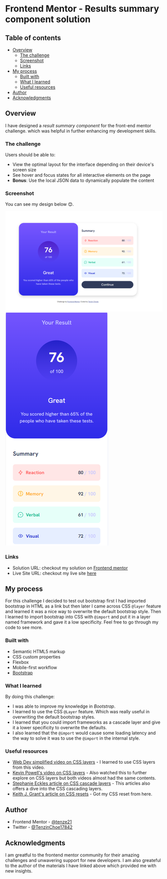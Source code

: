 # Frontend Mentor - Results summary component solution

## Table of contents

- [Overview](#overview)
  - [The challenge](#the-challenge)
  - [Screenshot](#screenshot)
  - [Links](#links)
- [My process](#my-process)
  - [Built with](#built-with)
  - [What I learned](#what-i-learned)
  - [Useful resources](#useful-resources)
- [Author](#author)
- [Acknowledgments](#acknowledgments)


## Overview
I have designed a *result summary component* for the front-end mentor challenge. which was helpful in further enhancing my development skills.

### The challenge

Users should be able to:

- View the optimal layout for the interface depending on their device's screen size
- See hover and focus states for all interactive elements on the page
- **Bonus**: Use the local JSON data to dynamically populate the content

### Screenshot
You can see my design below 😊.

![](./desktop-design.png)
![](./mobile-design.png)

### Links

- Solution URL: checkout my solution on [Frontend mentor]()
- Live Site URL: checkout my live site [here]()

## My process
For this challenge I decided to test out bootstrap first I had imported bootstrap in HTML as a link but then later I came across CSS `@layer` feature and learned it was a nice way to overwrite the default bootstrap style. Then I learned to import bootstrap into CSS with `@import` and put it in a layer named framework and gave it a low specificity. Feel free to go through my code to see more.

### Built with

- Semantic HTML5 markup
- CSS custom properties
- Flexbox
- Mobile-first workflow
- [Bootstrap](https://getbootstrap.com/)

### What I learned

By doing this challenge: 
- I was able to improve my knowledge in *Bootstrap*.
- I learned to use the CSS `@Layer` feature. Which was really useful in overwriting the default bootstrap styles.
- I learned that you could import frameworks as a cascade layer and give it a lower specificity to overwrite the defaults.
- I also learned that the `@import` would cause some loading latency and the way to solve it was to use the `@import` in the internal style.

### Useful resources
- [Web Dev simplified video on CSS layers](https://www.youtube.com/watch?v=Pr1PezCc4FU&t=630s&ab_channel=WebDevSimplified) - I learned to use CSS layers from this video.
- [Kevin Powell's video on CSS layers](https://www.youtube.com/watch?v=NDNRGW-_1EE&t=3s&ab_channel=KevinPowell) - Also watched this to further explore on CSS layers but both videos almost had the same contents.
- [Stephanie Eckles article on CSS cascade layers](https://www.smashingmagazine.com/2022/01/introduction-css-cascade-layers/) - This articles also offers a dive into the CSS cascading layers.
- [Keith J. Grant's article on CSS resets](https://keithjgrant.com/posts/2024/01/my-css-resets/) - Got my CSS reset from here.


## Author

- Frontend Mentor - [@tenze21](https://www.frontendmentor.io/profile/tenze21)
- Twitter - [@TenzinChoe17842](https://www.twitter.com/TenzinChoe17842)

## Acknowledgments
I am greatful to the frontend mentor community for their amazing challenges and unwavering support for new developers. I am also greateful to the author of the materials I have linked above which provided me with new insights.
